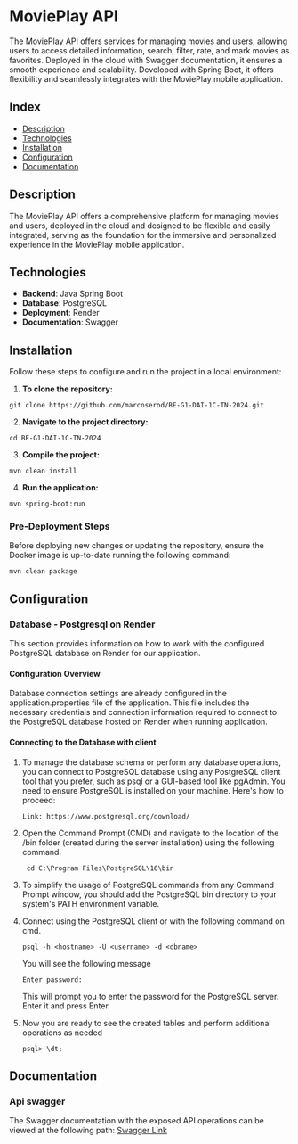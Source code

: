 # MoviePlay API

The MoviePlay API offers services for managing movies and users, allowing users to access detailed information, 
search, filter, rate, and mark movies as favorites. Deployed in the cloud with Swagger documentation, it ensures a 
smooth experience and scalability. Developed with Spring Boot, it offers flexibility and seamlessly integrates with 
the MoviePlay mobile application.

## Index

- [Description](#description)
- [Technologies](#technologies)
- [Installation](#installation)
- [Configuration](#configuration)
- [Documentation](#documentation)


## Description

The MoviePlay API offers a comprehensive platform for managing movies and users, deployed in the cloud and designed 
to be flexible and easily integrated, serving as the foundation for the immersive and personalized experience in 
the MoviePlay mobile application.

## Technologies

- **Backend**: Java Spring Boot
- **Database**: PostgreSQL
- **Deployment**: Render
- **Documentation**: Swagger

## Installation

Follow these steps to configure and run the project in a local environment:

1. **To clone the repository:**
```
git clone https://github.com/marcoserod/BE-G1-DAI-1C-TN-2024.git
```
2. **Navigate to the project directory:**
```
cd BE-G1-DAI-1C-TN-2024
```
3. **Compile the project:**
```
mvn clean install
```
4. **Run the application:**
```
mvn spring-boot:run
```


### Pre-Deployment Steps

Before deploying new changes or updating the repository, ensure the Docker image is up-to-date running the following 
command:
```
mvn clean package 
```


## Configuration
### Database - Postgresql on Render
This section provides information on how to work with the configured PostgreSQL database on Render for 
our application.
#### Configuration Overview
Database connection settings are already configured in the application.properties file of the application. 
This file includes the necessary credentials and connection information required to connect to the PostgreSQL 
database hosted on Render when running application.

#### Connecting to the Database with client
1. To manage the database schema or perform any database operations, you can connect to PostgreSQL database using any 
PostgreSQL client tool that you prefer, such as psql or a GUI-based tool like pgAdmin. You need to ensure PostgreSQL is 
installed on your machine. Here's how to proceed:

     ```
     Link: https://www.postgresql.org/download/
     ```

2. Open the Command Prompt (CMD) and navigate to the location of the /bin folder (created during the server installation) 
using the following command. 

    ```
     cd C:\Program Files\PostgreSQL\16\bin
    ```
3. To simplify the usage of PostgreSQL commands from any Command Prompt window, you should add
   the PostgreSQL bin directory to your system's PATH environment variable. 

4. Connect using the PostgreSQL client or with the following command on cmd. 

    ```
    psql -h <hostname> -U <username> -d <dbname>
    ```
   You will see the following message
    ```
    Enter password:
    ```
   This will prompt you to enter the password for the PostgreSQL server. Enter it and press Enter.

5. Now you are ready to see the created tables and perform additional operations as needed

   ```
   psql> \dt;
   ```

## Documentation
### Api swagger
The Swagger documentation with the exposed API operations can be viewed at the following path:
[ Swagger Link ](https://app.swaggerhub.com/apis/Grupo_01/Grupo_01_DAI/2.1.0 "Swagger")
